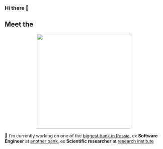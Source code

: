 ### Hi there 👋

## Meet the
<div id="header" align="center">
  <img src="https://media2.giphy.com/media/Ss0EiG29MulxjBXKVu/giphy.gif?cid=ecf05e47q1q7jmqhnq8m872ynrgr3d0nd5r6bk9a9fhug6ow&rid=giphy.gif&ct=s" width="300"/>
</div>

🔭 I’m currently working on one of the [biggest bank in Russia](https://www.psbank.ru/Bank), ex **Software Engineer** at [another bank](https://finmoll.ru/), ex **Scientific researcher** at [research institute](https://inme-ras.ru/eng/)

<!--
**Arghm/Arghm** is a ✨ _special_ ✨ repository because its `README.md` (this file) appears on your GitHub profile.

Here are some ideas to get you started:

- 🔭 I’m currently working on ...
- 🌱 I’m currently learning ...
- 👯 I’m looking to collaborate on ...
- 🤔 I’m looking for help with ...
- 💬 Ask me about ...
- 📫 How to reach me: ...
- 😄 Pronouns: ...
- ⚡ Fun fact: ...
-->
